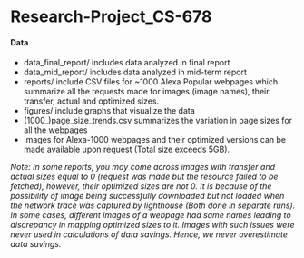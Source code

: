 # Research-Project_CS-678

#### Data

- data_final_report/ includes data analyzed in final report
- data_mid_report/ includes data analyzed in mid-term report
- reports/ include CSV files for ~1000 Alexa Popular webpages which summarize all the requests made for images (image names), their transfer, actual and optimized sizes.
- figures/ include graphs that visualize the data
- (1000_)page_size_trends.csv summarizes the variation in page sizes for all the webpages
- Images for Alexa-1000 webpages and their optimized versions can be made available upon request (Total size exceeds 5GB).




*Note: In some reports, you may come across images with transfer and actual sizes equal to 0 (request was made but the resource failed to be fetched), however, their optimized sizes are not 0. It is because of the possibility of image being successfully downloaded but not loaded when the network trace was captured by lighthouse (Both done in separate runs). In some cases, different images of a webpage had same names leading to discrepancy in mapping optimized sizes to it. Images with such issues were never used in calculations of data savings. Hence, we never overestimate data savings.*